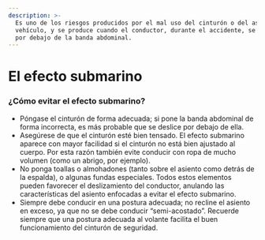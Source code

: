 ```yaml
---
description: >-
  Es uno de los riesgos producidos por el mal uso del cinturón o del asiento del
  vehículo, y se produce cuando el conductor, durante el accidente, se desliza
  por debajo de la banda abdominal.
---
```


# El efecto submarino

### ¿Cómo evitar el efecto submarino?

* Póngase el cinturón de forma adecuada; si pone la banda abdominal de forma incorrecta, es más probable que se deslice por debajo de ella.
* Asegúrese de que el cinturón esté bien tensado. El efecto submarino aparece con mayor facilidad si el cinturón no está bien ajustado al cuerpo. Por esta razón también evite conducir con ropa de mucho volumen \(como un abrigo, por ejemplo\).
* No ponga toallas o almohadones \(tanto sobre el asiento como detrás de la espalda\), o algunas fundas especiales. Todos estos elementos pueden favorecer el deslizamiento del conductor, anulando las características del asiento enfocadas a evitar el efecto submarino.
* Siempre debe conducir en una postura adecuada; no recline el asiento en exceso, ya que no se debe conducir “semi-acostado”. Recuerde siempre que una postura adecuada al volante facilita el buen funcionamiento del cinturón de seguridad.

